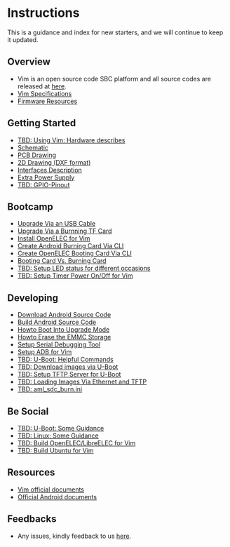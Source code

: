 # Instructions
This is a guidance and index for new starters, and we will continue to keep it updated.

## Overview
* Vim is an open source code SBC platform and all source codes are released at [here](https://www.github.com/miutv).
* [Vim Specifications](https://github.com/miutv/documents/blob/master/Vim_Specs.pdf)
* [Firmware Resources](https://github.com/miutv/documents/blob/master/FirmwareResources.md)

## Getting Started
* [TBD: Using Vim: Hardware describes]()
* [Schematic](https://github.com/miutv/documents/blob/master/Vim_V11_Sch.pdf)
* [PCB Drawing](https://github.com/miutv/documents/blob/master/Vim_V11_Drawing.pdf)
* [2D Drawing (DXF format)](http://www.mediafire.com/file/u6d9amb2904ctnm/Vim.dxf)
* [Interfaces Description](https://github.com/miutv/documents/blob/master/Vim_Interfaces.jpg)
* [Extra Power Supply](https://github.com/miutv/documents/blob/master/ExtraPowerInput.md)
* [TBD: GPIO-Pinout](https://github.com/miutv/documents/blob/master/Vim_Pinout.jpg)

## Bootcamp
* [Upgrade Via an USB Cable](https://github.com/miutv/documents/blob/master/UpgradeViaUSBCable.md)
* [Upgrade Via a Burnning TF Card](https://github.com/miutv/documents/blob/master/UpgradeViaTFBurningCard.md)
* [Install OpenELEC for Vim](https://github.com/miutv/documents/blob/master/Upgrade_OpenELEC.pdf)
* [Create Android Burning Card Via CLI](https://github.com/miutv/documents/blob/master/CreateAndroidBurnCardViaCLI.md)
* [Create OpenELEC Booting Card Via CLI](https://github.com/miutv/documents/blob/master/CreateOpenELECBootCardViaCLI.md)
* [Booting Card Vs. Burning Card](https://github.com/miutv/documents/blob/master/BootingCardVsBurningCard.md)
* [TBD: Setup LED status for different occasions]()
* [TBD: Setup Timer Power On/Off for Vim]()

## Developing
* [Download Android Source Code](https://github.com/miutv/documents/blob/master/DownloadAndroidSourceCode.md)
* [Build Android Source Code](https://github.com/miutv/documents/blob/master/BuildingAndroid.md)
* [Howto Boot Into Upgrade Mode](https://github.com/miutv/documents/blob/master/HowtoBootIntoUpgradeMode.md)
* [Howto Erase the EMMC Storage](https://github.com/miutv/documents/blob/master/HowtoEraseEMMC.md)
* [Setup Serial Debugging Tool](https://github.com/miutv/documents/blob/master/SetupSerialTool.md)
* [Setup ADB for Vim](https://github.com/miutv/documents/blob/master/SetupADB.md)
* [TBD: U-Boot: Helpful Commands]()
* [TBD: Download images via U-Boot]()
* [TBD: Setup TFTP Server for U-Boot]()
* [TBD: Loading Images Via Ethernet and TFTP]()
* [TBD: aml_sdc_burn.ini]()

## Be Social
* [TBD: U-Boot: Some Guidance]()
* [TBD: Linux: Some Guidance]()
* [TBD: Build OpenELEC/LibreELEC for Vim]()
* [TBD: Build Ubuntu for Vim]()

## Resources
* [Vim official documents](https://github.com/miutv/documents)
* [Official Android documents](https://source.android.com/source/index.html "5 Stars")

## Feedbacks
* Any issues, kindly feedback to us [here](https://github.com/miutv/guide/issues).
